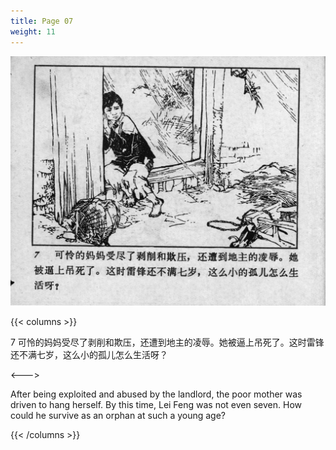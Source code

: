 ```yaml
---
title: Page 07
weight: 11
---
```


![leifeng page](./../../images/leifeng/seifert0522_lf_0012_0.jpg)

{{< columns >}}

7 可怜的妈妈受尽了剥削和欺压，还遭到地主的凌辱。她被逼上吊死了。这时雷锋还不满七岁，这么小的孤儿怎么生活呀？

<--->

After being exploited and abused by the landlord, the poor mother was driven to hang herself. By this time, Lei Feng was not even seven. How could he survive as an orphan at such a young age?

{{< /columns >}}
